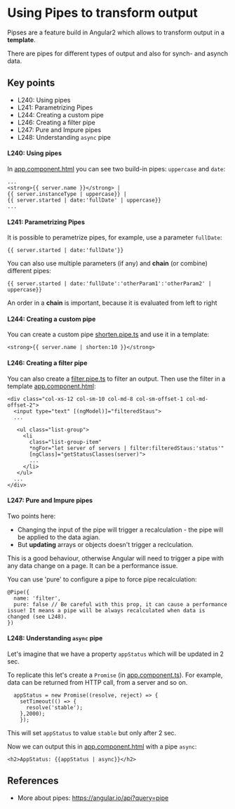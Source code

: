 # Using Pipes to transform output

Pipses are a feature build in Angular2 which allows to transform output in a **template**.

There are pipes for different types of output and also for synch- and asynch data.
## Key points
* L240: Using pipes
* L241: Parametrizing Pipes
* L244: Creating a custom pipe
* L246: Creating a filter pipe
* L247: Pure and Impure pipes
* L248: Understanding `async` pipe


#### L240: Using pipes

In [app.component.html](https://github.com/ebd622/fe-samples/blob/master/pipes/src/app/app.component.html) you can see two build-in pipes: `uppercase` and `date`:

```
...
<strong>{{ server.name }}</strong> |
{{ server.instanceType | uppercase}} |
{{ server.started | date:'fullDate' | uppercase}}
...
```
#### L241: Parametrizing Pipes
It is possible to perametrize pipes, for example, use a parameter `fullDate`:

```
{{ server.started | date:'fullDate'}}
```

You can also use multiple parameters (if any) and **chain** (or combine) different pipes:

```
{{ server.started | date:'fullDate':'otherParam1':'otherParam2' | uppercase}}
```
An order in a **chain** is important, because it is evaluated from left to right

#### L244: Creating a custom pipe

You can create a custom pipe [shorten.pipe.ts](https://github.com/ebd622/fe-samples/blob/master/pipes/src/app/shorten.pipe.ts) and use it in a template:
```
<strong>{{ server.name | shorten:10 }}</strong>
```

#### L246: Creating a filter pipe

You can also create a [filter.pipe.ts](https://github.com/ebd622/fe-samples/blob/master/pipes/src/app/filter.pipe.ts) to filter an output. Then use the filter in a template [app.component.html](https://github.com/ebd622/fe-samples/blob/master/pipes/src/app/app.component.html):

```
<div class="col-xs-12 col-sm-10 col-md-8 col-sm-offset-1 col-md-offset-2">
  <input type="text" [(ngModel)]="filteredStaus">
  ...

   <ul class="list-group">
     <li
       class="list-group-item"
       *ngFor="let server of servers | filter:filteredStaus:'status'"
       [ngClass]="getStatusClasses(server)">
       ...
     </li>
   </ul>
  ...
</div>
```

#### L247: Pure and Impure pipes
Two points here:
* Changing the input of the pipe will trigger a recalculation - the pipe will be applied to the data agian.
* But **updating** arrays or objects doesn't trigger a reclculation.

This is a good behaviour, otherwise Angular will need to trigger a pipe with any data change on a page. It can be a performance issue.

You can use 'pure' to configure a pipe to force pipe recalculation:
```
@Pipe({
  name: 'filter',
  pure: false // Be careful with this prop, it can cause a performance issue! It means a pipe will be always recalculated when data is changed (see L248).
})
```

#### L248: Understanding `async` pipe

Let's imagine that we have a property `appStatus` which will be updated in 2 sec. 

To replicate this let's create a `Promise` (in [app.component.ts](https://github.com/ebd622/fesamples/blob/master/pipes/src/app/app.component.ts)). For example, data can be returned from HTTP call, from a server and so on.

```
  appStatus = new Promise((resolve, reject) => {
    setTimeout(() => {
      resolve('stable');
    },2000);
    });
```
This will set `appStatus` to value `stable` but only after 2 sec.

Now we can output this in [app.component.html](https://github.com/ebd622/fe-samples/blob/master/pipes/src/app/app.component.html) with a pipe `async`:

```
<h2>AppStatus: {{appStatus | async}}</h2>
```

## References
* More about pipes: https://angular.io/api?query=pipe
